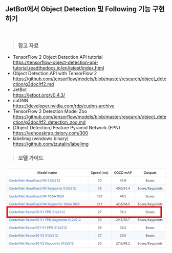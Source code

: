 ## JetBot에서 Object Detection 및 Following 기능 구현하기
<br>

> ### 참고 자료
 * TensorFlow 2 Object Detection API tutorial <br>
https://tensorflow-object-detection-api-tutorial.readthedocs.io/en/latest/index.html
 * Object Detection API with TensorFlow 2 <br>
https://github.com/tensorflow/models/blob/master/research/object_detection/g3doc/tf2.md
 * JetBot <br>
https://jetbot.org/v0.4.3/
 * cuDNN <br>
https://developer.nvidia.com/rdp/cudnn-archive
 * TensorFlow 2 Detection Model Zoo <br>
https://github.com/tensorflow/models/blob/master/research/object_detection/g3doc/tf2_detection_zoo.md
 * [Object Detection] Feature Pyramid Network (FPN) <br>
https://eehoeskrap.tistory.com/300
 * labelimg (windows binary) <br>
https://github.com/tzutalin/labelImg

> ### 모델 가이드
 <img src="doc/01_model_guide.jpg">